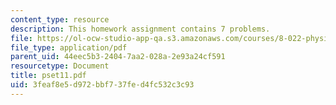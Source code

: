 ```yaml
---
content_type: resource
description: This homework assignment contains 7 problems.
file: https://ol-ocw-studio-app-qa.s3.amazonaws.com/courses/8-022-physics-ii-electricity-and-magnetism-fall-2004/3feaf8e5d972bbf737fed4fc532c3c93_pset11.pdf
file_type: application/pdf
parent_uid: 44eec5b3-2404-7aa2-028a-2e93a24cf591
resourcetype: Document
title: pset11.pdf
uid: 3feaf8e5-d972-bbf7-37fe-d4fc532c3c93
---
```


